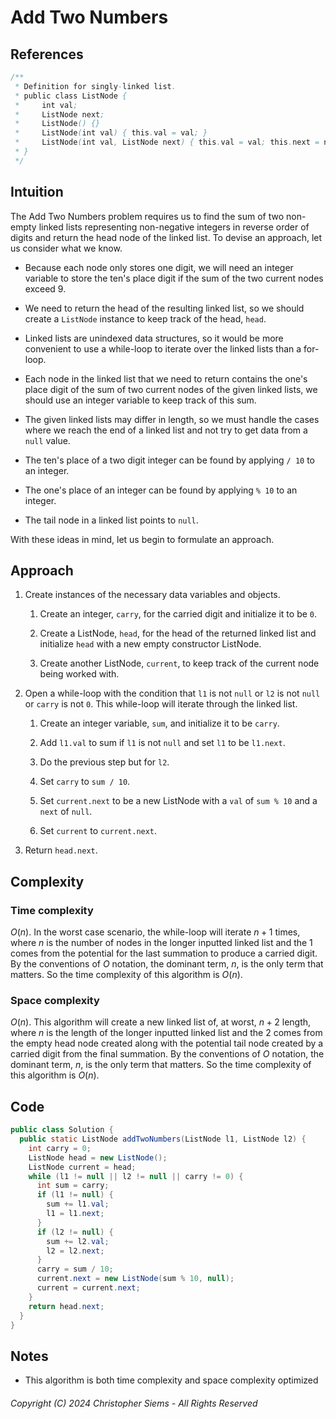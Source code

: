 <!---
Copyright (C) 2024 Christopher Siems - All Rights Reserved

You may use, distribute, and modify this code under the terms of the GNU General Public License 3, which should have been included this file. If not visit: https://www.gnu.org/licenses/gpl-3.0.en.html
--->

# Add Two Numbers

## References

```Java
/**
 * Definition for singly-linked list.
 * public class ListNode {
 *     int val;
 *     ListNode next;
 *     ListNode() {}
 *     ListNode(int val) { this.val = val; }
 *     ListNode(int val, ListNode next) { this.val = val; this.next = next; }
 * }
 */
```

## Intuition

The Add Two Numbers problem requires us to find the sum of two non-empty linked lists representing non-negative integers in reverse order of digits and return the head node of the linked list. To devise an approach, let us consider what we know.

- Because each node only stores one digit, we will need an integer variable to store the ten's place digit if the sum of the two current nodes exceed 9.

- We need to return the head of the resulting linked list, so we should create a `ListNode` instance to keep track of the head, `head`.

- Linked lists are unindexed data structures, so it would be more convenient to use a while-loop to iterate over the linked lists than a for-loop.

- Each node in the linked list that we need to return contains the one's place digit of the sum of two current nodes of the given linked lists, we should use an integer variable to keep track of this sum.

- The given linked lists may differ in length, so we must handle the cases where we reach the end of a linked list and not try to get data from a `null` value.

- The ten's place of a two digit integer can be found by applying `/ 10` to an integer.

- The one's place of an integer can be found by applying `% 10` to an integer.

- The tail node in a linked list points to `null`.

With these ideas in mind, let us begin to formulate an approach.

## Approach

1. Create instances of the necessary data variables and objects.

    1. Create an integer, `carry`, for the carried digit and initialize it to be `0`.
    
    2. Create a ListNode, `head`, for the head of the returned linked list and initialize `head` with a new empty constructor ListNode.
    
    3. Create another ListNode, `current`, to keep track of the current node being worked with.

2. Open a while-loop with the condition that `l1` is not `null` or `l2` is not `null` or `carry` is not `0`. This while-loop will iterate through the linked list.

    1. Create an integer variable, `sum`, and initialize it to be `carry`.

    2. Add `l1.val` to sum if `l1` is not `null` and set `l1` to be `l1.next`.

    3. Do the previous step but for `l2`.
    
    4. Set `carry` to `sum / 10`.

    5. Set `current.next` to be a new ListNode with a `val` of `sum % 10` and a `next` of `null`.

    6. Set `current` to `current.next`.

3. Return `head.next`.

## Complexity

### Time complexity

$O(n)$. In the worst case scenario, the while-loop will iterate $n + 1$ times, where $n$ is the number of nodes in the longer inputted linked list and the $1$ comes from the potential for the last summation to produce a carried digit. By the conventions of $O$ notation, the dominant term, $n$, is the only term that matters. So the time complexity of this algorithm is $O(n)$.

### Space complexity

$O(n)$. This algorithm will create a new linked list of, at worst, $n + 2$ length, where $n$ is the length of the longer inputted linked list and the $2$ comes from the empty head node created along with the potential tail node created by a carried digit from the final summation. By the conventions of $O$ notation, the dominant term, $n$, is the only term that matters. So the time complexity of this algorithm is $O(n)$.

## Code

```Java
public class Solution {
  public static ListNode addTwoNumbers(ListNode l1, ListNode l2) {
    int carry = 0;
    ListNode head = new ListNode();
    ListNode current = head;
    while (l1 != null || l2 != null || carry != 0) {
      int sum = carry;
      if (l1 != null) {
        sum += l1.val;
        l1 = l1.next;
      }
      if (l2 != null) {
        sum += l2.val;
        l2 = l2.next;
      }
      carry = sum / 10;
      current.next = new ListNode(sum % 10, null);
      current = current.next;
    }
    return head.next;
  }
}
```

## Notes

- This algorithm is both time complexity and space complexity optimized

###### Copyright (C) 2024 Christopher Siems - All Rights Reserved